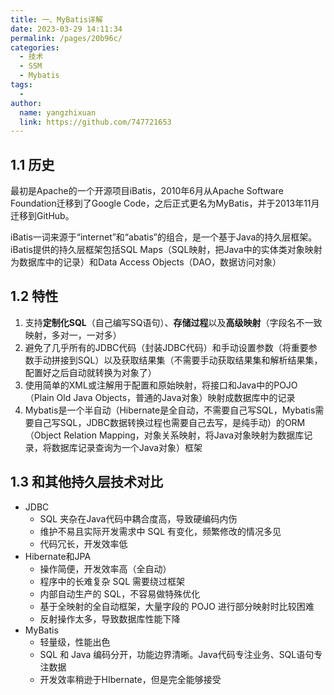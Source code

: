 ```yaml
---
title: 一、MyBatis详解
date: 2023-03-29 14:11:34
permalink: /pages/20b96c/
categories:
  - 技术
  - SSM
  - Mybatis
tags:
  - 
author: 
  name: yangzhixuan
  link: https://github.com/747721653
---
```

## 1.1 历史

最初是Apache的一个开源项目iBatis，2010年6月从Apache Software Foundation迁移到了Google Code，之后正式更名为MyBatis，并于2013年11月迁移到GitHub。

iBatis一词来源于“internet”和“abatis”的组合，是一个基于Java的持久层框架。iBatis提供的持久层框架包括SQL Maps（SQL映射，把Java中的实体类对象映射为数据库中的记录）和Data Access Objects（DAO，数据访问对象）

## 1.2 特性

1. 支持**定制化SQL**（自己编写SQ语句）、**存储过程**以及**高级映射**（字段名不一致映射，多对一，一对多）
2. 避免了几乎所有的JDBC代码（封装JDBC代码）和手动设置参数（将重要参数手动拼接到SQL）以及获取结果集（不需要手动获取结果集和解析结果集，配置好之后自动就转换为对象了）
3. 使用简单的XML或注解用于配置和原始映射，将接口和Java中的POJO（Plain Old Java Objects，普通的Java对象）映射成数据库中的记录
4. Mybatis是一个半自动（Hibernate是全自动，不需要自己写SQL，Mybatis需要自己写SQL，JDBC数据转换过程也需要自己去写，是纯手动）的ORM（Object Relation Mapping，对象关系映射，将Java对象映射为数据库记录，将数据库记录查询为一个Java对象）框架

## 1.3 和其他持久层技术对比

* JDBC
    * SQL 夹杂在Java代码中耦合度高，导致硬编码内伤
    * 维护不易且实际开发需求中 SQL 有变化，频繁修改的情况多见
    * 代码冗长，开发效率低
* Hibernate和JPA
    * 操作简便，开发效率高（全自动）
    * 程序中的长难复杂 SQL 需要绕过框架
    * 内部自动生产的 SQL，不容易做特殊优化
    * 基于全映射的全自动框架，大量字段的 POJO 进行部分映射时比较困难
    * 反射操作太多，导致数据库性能下降
* MyBatis
    * 轻量级，性能出色
    * SQL 和 Java 编码分开，功能边界清晰。Java代码专注业务、SQL语句专注数据
    * 开发效率稍逊于HIbernate，但是完全能够接受

